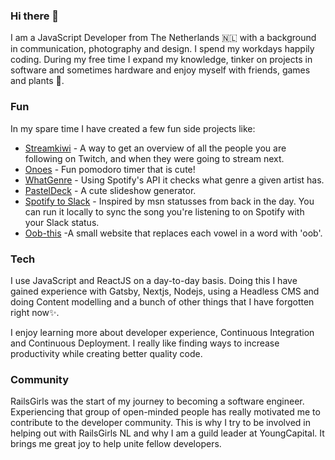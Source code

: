 ### Hi there 👋

I am a JavaScript Developer from The Netherlands 🇳🇱 with a background in communication, photography and design. I spend my workdays happily coding. During my free time I expand my knowledge, tinker on projects in software and sometimes hardware and enjoy myself with friends, games and plants 🌱.

### Fun
In my spare time I have created a few fun side projects like:

* [Streamkiwi](https://streamkiwi.app/) - A way to get an overview of all the people you are following on Twitch, and when they were going to stream next.
* [Onoes](https://khendrikse.github.io/onoes/) - Fun pomodoro timer that is cute!
* [WhatGenre](https://whatgenre.netlify.app/) - Using Spotify's API it checks what genre a given artist has.
* [PastelDeck](https://khendrikse.github.io/pasteldeck/) - A cute slideshow generator. 
* [Spotify to Slack](https://github.com/khendrikse/spotify-to-slack) - Inspired by msn statusses from back in the day. You can run it locally to sync the song you're listening to on Spotify with your Slack status.
* [Oob-this](https://oob-this.netlify.com/) -A small website that replaces each vowel in a word with 'oob'. 

### Tech
I use JavaScript and ReactJS on a day-to-day basis. Doing this I have gained experience with Gatsby, Nextjs, Nodejs, using a Headless CMS and doing Content modelling and a bunch of other things that I have forgotten right now✨.

I enjoy learning more about developer experience, Continuous Integration and Continuous Deployment. I really like finding ways to increase productivity while creating better quality code. 

### Community
RailsGirls was the start of my journey to becoming a software engineer. Experiencing that group of open-minded people has really motivated me to contribute to the developer community. This is why I try to be involved in helping out with RailsGirls NL and why I am a guild leader at YoungCapital. It brings me great joy to help unite fellow developers.
